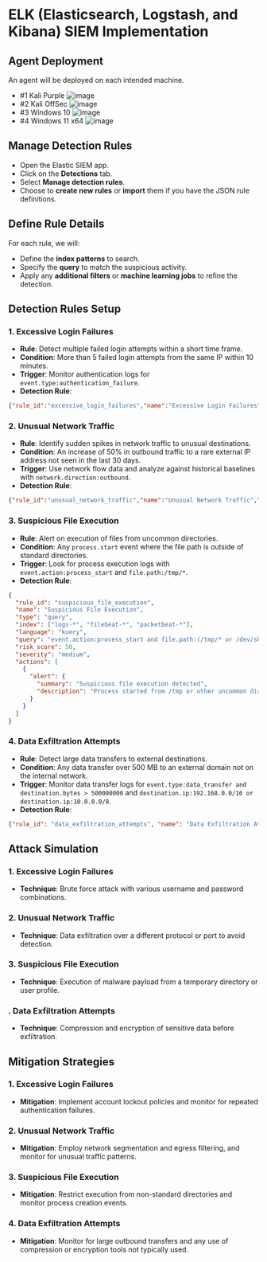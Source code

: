 # ELK (Elasticsearch, Logstash, and Kibana) SIEM Implementation

## Agent Deployment 
An agent will be deployed on each intended machine.
- #1 Kali Purple
  ![image](https://github.com/user-attachments/assets/6d691106-619d-4a1d-8a8e-0d2ff4d49c5e)
- #2 Kali OffSec
  ![image](https://github.com/user-attachments/assets/107a6332-a6a2-4735-985a-34f005240e95)
- #3 Windows 10
  ![image](https://github.com/user-attachments/assets/cf7d853c-df92-428d-9641-345a91803f52)
- #4 Windows 11 x64
  ![image](https://github.com/user-attachments/assets/0996a2c8-0698-4f00-8735-3a2fe3cd525e)


## Manage Detection Rules
- Open the Elastic SIEM app.
- Click on the **Detections** tab.
- Select **Manage detection rules**.
- Choose to **create new rules** or **import** them if you have the JSON rule definitions.

## Define Rule Details
For each rule, we will:
- Define the **index patterns** to search.
- Specify the **query** to match the suspicious activity.
- Apply any **additional filters** or **machine learning jobs** to refine the detection.

## Detection Rules Setup

### 1. Excessive Login Failures
- **Rule**: Detect multiple failed login attempts within a short time frame.
- **Condition**: More than 5 failed login attempts from the same IP within 10 minutes.
- **Trigger**: Monitor authentication logs for `event.type:authentication_failure`.
- **Detection Rule**: 
```JSON
{"rule_id":"excessive_login_failures","name":"Excessive Login Failures","description":"Detects multiple failed login attempts from the same IP within 10 minutes.","risk_score":21,"severity":"medium","type":"threshold","index":["logs-*","filebeat-*","packetbeat-*"],"language":"kuery","query":"event.type:authentication_failure","threshold":{"field":["source.ip"],"value":5,"interval":"10m","from":"now-10m","actions":[{"group":"default","id":"elastic-cloud-email","action_type_id":".email","params":{"to":["jycybersec@gmail.com"],"subject":"Multiple failed login attempts detected","message":"More than 5 failed login attempts from the same IP within 10 minutes."}}]}
```

### 2. Unusual Network Traffic
- **Rule**: Identify sudden spikes in network traffic to unusual destinations.
- **Condition**: An increase of 50% in outbound traffic to a rare external IP address not seen in the last 30 days.
- **Trigger**: Use network flow data and analyze against historical baselines with `network.direction:outbound`.
- **Detection Rule**:
```JSON
{"rule_id":"unusual_network_traffic","name":"Unusual Network Traffic","description":"Detects unusual outbound network traffic with a significant increase.","type":"query","index":["logs-*","filebeat-*","packetbeat-*"],"language":"kuery","query":"network.direction:outbound and not network.ip:internal","threshold.field":"destination.ip","threshold.value":1,"threshold.cardinality":[{"field":"source.ip","value":"50%"}],"timeframe":"last 30d","risk_score":70,"severity":"high","actions":[{"group":"default","id":"elastic-cloud-email","action_type_id":".email","params":{"to":["jycybersec@gmail.com"],"subject":"Unusual outbound network traffic detected","message":"Increase of 50% or more in outbound traffic to a rare external IP not seen in the last 30 days."}}]}
```

### 3. Suspicious File Execution
- **Rule**: Alert on execution of files from uncommon directories.
- **Condition**: Any `process.start` event where the file path is outside of standard directories.
- **Trigger**: Look for process execution logs with `event.action:process_start` and `file.path:/tmp/*`.
- **Detection Rule**:
```JSON
{
  "rule_id": "suspicious_file_execution",
  "name": "Suspicious File Execution",
  "type": "query",
  "index": ["logs-*", "filebeat-*", "packetbeat-*"],
  "language": "kuery",
  "query": "event.action:process_start and file.path:(/tmp/* or /dev/shm/*)",
  "risk_score": 50,
  "severity": "medium",
  "actions": [
    {
      "alert": {
        "summary": "Suspicious file execution detected",
        "description": "Process started from /tmp or other uncommon directories."
      }
    }
  ]
}
```


### 4. Data Exfiltration Attempts
- **Rule**: Detect large data transfers to external destinations.
- **Condition**: Any data transfer over 500 MB to an external domain not on the internal network.
- **Trigger**: Monitor data transfer logs for `event.type:data_transfer and destination.bytes > 500000000` and `destination.ip:192.168.0.0/16 or destination.ip:10.0.0.0/8`.
- **Detection Rule**:
```JSON
{"rule_id": "data_exfiltration_attempts", "name": "Data Exfiltration Attempts", "description": "Detects data transfer over 500MB to an external domain not on the internal network.","type": "query", "index": ["logs-*", "filebeat-*", "packetbeat-*"], "language": "kuery", "query": "event.type:data_transfer and destination.bytes > 500000000 and not (destination.ip:192.168.0.0/16 or destination.ip:10.0.0.0/8)", "risk_score": 80, "severity": "high", "actions": [{"action_type_id": ".email", "group": "default", "id": "c098b256-21c3-4936-b26d-82244a977c76", "params": {"to": ["jycybersec@gmail.com"], "subject": "Potential data exfiltration attempt detected", "message": "Data transfer over 500MB to an external domain not on the corporate whitelist."}}]}
```


## Attack Simulation

### 1. Excessive Login Failures
- **Technique**: Brute force attack with various username and password combinations.

### 2. Unusual Network Traffic
- **Technique**: Data exfiltration over a different protocol or port to avoid detection.

### 3. Suspicious File Execution
- **Technique**: Execution of malware payload from a temporary directory or user profile.

### . Data Exfiltration Attempts
- **Technique**: Compression and encryption of sensitive data before exfiltration.

## Mitigation Strategies

### 1. Excessive Login Failures
- **Mitigation**: Implement account lockout policies and monitor for repeated authentication failures.

### 2. Unusual Network Traffic
- **Mitigation**: Employ network segmentation and egress filtering, and monitor for unusual traffic patterns.

### 3. Suspicious File Execution
- **Mitigation**: Restrict execution from non-standard directories and monitor process creation events.

### 4. Data Exfiltration Attempts
- **Mitigation**: Monitor for large outbound transfers and any use of compression or encryption tools not typically used.
